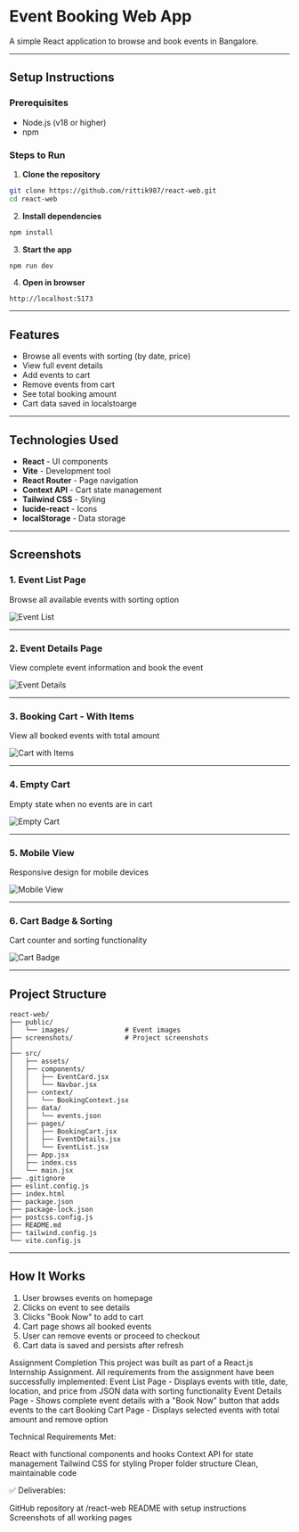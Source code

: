 # Event Booking Web App

A simple React application to browse and book events in Bangalore.

---

## Setup Instructions

### Prerequisites
- Node.js (v18 or higher)
- npm

### Steps to Run

1. **Clone the repository**
```bash
git clone https://github.com/rittik987/react-web.git
cd react-web
```

2. **Install dependencies**
```bash
npm install
```

3. **Start the app**
```bash
npm run dev
```

4. **Open in browser**
```
http://localhost:5173
```

---

## Features

- Browse all events with sorting (by date, price)
- View full event details
- Add events to cart
- Remove events from cart
- See total booking amount
- Cart data saved in localstoarge

---

## Technologies Used

- **React** - UI components
- **Vite** - Development tool
- **React Router** - Page navigation
- **Context API** - Cart state management
- **Tailwind CSS** - Styling
- **lucide-react** - Icons
- **localStorage** - Data storage

---

## Screenshots

### 1. Event List Page
Browse all available events with sorting option

![Event List](./screenshots/1-event-list.png)

---

### 2. Event Details Page
View complete event information and book the event

![Event Details](./screenshots/2-event-details.png)

---

### 3. Booking Cart - With Items
View all booked events with total amount

![Cart with Items](./screenshots/3-cart-items.png)

---

### 4. Empty Cart
Empty state when no events are in cart

![Empty Cart](./screenshots/4-empty-cart.png)

---

### 5. Mobile View
Responsive design for mobile devices

![Mobile View](./screenshots/5-mobile-view.png)

---

### 6. Cart Badge & Sorting
Cart counter and sorting functionality

![Cart Badge](./screenshots/6-cart-badge-sorting.png)

---

## Project Structure

```
react-web/
├── public/
│   └── images/              # Event images
├── screenshots/             # Project screenshots 
│  
├── src/
│   ├── assets/
│   ├── components/
│   │   ├── EventCard.jsx
│   │   └── Navbar.jsx
│   ├── context/
│   │   └── BookingContext.jsx
│   ├── data/
│   │   └── events.json
│   ├── pages/
│   │   ├── BookingCart.jsx
│   │   ├── EventDetails.jsx
│   │   └── EventList.jsx
│   ├── App.jsx
│   ├── index.css
│   └── main.jsx
├── .gitignore
├── eslint.config.js
├── index.html
├── package.json
├── package-lock.json
├── postcss.config.js
├── README.md
├── tailwind.config.js
└── vite.config.js
```

---

## How It Works

1. User browses events on homepage
2. Clicks on event to see details
3. Clicks "Book Now" to add to cart
4. Cart page shows all booked events
5. User can remove events or proceed to checkout
6. Cart data is saved and persists after refresh

Assignment Completion
This project was built as part of a React.js Internship Assignment. All requirements from the assignment have been successfully implemented:
 Event List Page - Displays events with title, date, location, and price from JSON data with sorting functionality
 Event Details Page - Shows complete event details with a "Book Now" button that adds events to the cart
 Booking Cart Page - Displays selected events with total amount and remove option


Technical Requirements Met:

 React with functional components and hooks
 Context API for state management
 Tailwind CSS for styling
 Proper folder structure
 Clean, maintainable code

✅ Deliverables:

GitHub repository at /react-web
README with setup instructions
Screenshots of all working pages
